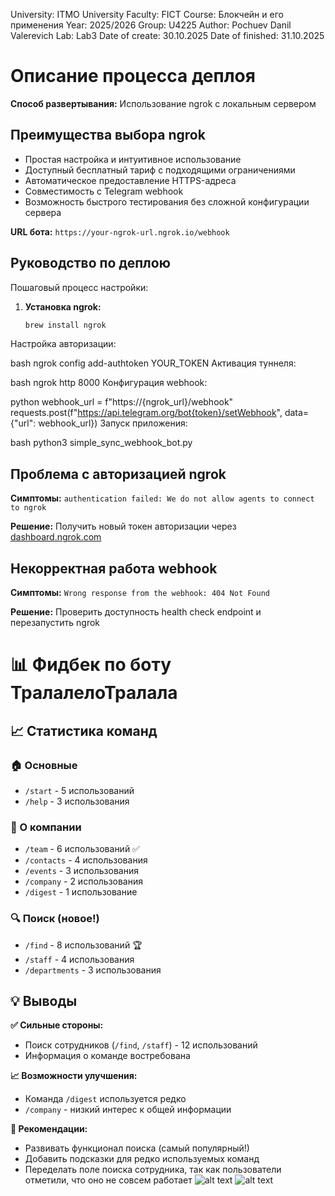 ﻿University: ITMO University
Faculty: FICT
Course: Блокчейн и его применения
Year: 2025/2026
Group: U4225
Author: Pochuev Danil Valerevich
Lab: Lab3
Date of create: 30.10.2025
Date of finished: 31.10.2025

# Описание процесса деплоя

**Способ развертывания:** Использование ngrok с локальным сервером

## Преимущества выбора ngrok

- Простая настройка и интуитивное использование
- Доступный бесплатный тариф с подходящими ограничениями
- Автоматическое предоставление HTTPS-адреса
- Совместимость с Telegram webhook
- Возможность быстрого тестирования без сложной конфигурации сервера

**URL бота:** `https://your-ngrok-url.ngrok.io/webhook`

## Руководство по деплою

Пошаговый процесс настройки:

1. **Установка ngrok:**
   ```bash
   brew install ngrok
Настройка авторизации:

bash
ngrok config add-authtoken YOUR_TOKEN
Активация туннеля:

bash
ngrok http 8000
Конфигурация webhook:

python
webhook_url = f"https://{ngrok_url}/webhook"
requests.post(f"https://api.telegram.org/bot{token}/setWebhook", 
              data={"url": webhook_url})
Запуск приложения:

bash
python3 simple_sync_webhook_bot.py

## Проблема с авторизацией ngrok

**Симптомы:** 
`authentication failed: We do not allow agents to connect to ngrok`

**Решение:**
Получить новый токен авторизации через [dashboard.ngrok.com](https://dashboard.ngrok.com)

## Некорректная работа webhook

**Симптомы:**
`Wrong response from the webhook: 404 Not Found`

**Решение:**
Проверить доступность health check endpoint и перезапустить ngrok

# 📊 Фидбек по боту ТралалелоТралала

## 📈 Статистика команд

### 🏠 Основные
- `/start` - 5 использований
- `/help` - 3 использования

### 🏢 О компании  
- `/team` - 6 использований ✅
- `/contacts` - 4 использования
- `/events` - 3 использования
- `/company` - 2 использования
- `/digest` - 1 использование

### 🔍 Поиск (новое!)
- `/find` - 8 использований 🏆
- `/staff` - 4 использования
- `/departments` - 3 использования

## 💡 Выводы

**✅ Сильные стороны:**
- Поиск сотрудников (`/find`, `/staff`) - 12 использований
- Информация о команде востребована

**📈 Возможности улучшения:**
- Команда `/digest` используется редко
- `/company` - низкий интерес к общей информации

**🎯 Рекомендации:**
- Развивать функционал поиска (самый популярный!)
- Добавить подсказки для редко используемых команд
- Переделать поле поиска сотрудника, так как пользователи отметили, что оно не совсем работает 
![alt text](image.png)
![alt text](image-1.png)
